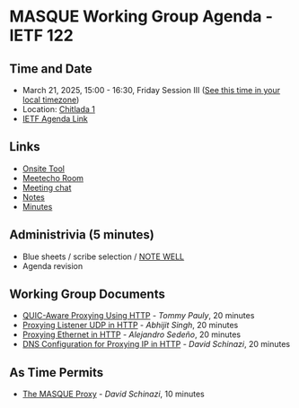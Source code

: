 # MASQUE Working Group Agenda - IETF 122

## Time and Date

* March 21, 2025, 15:00 - 16:30, Friday Session III ([See this time in your local timezone](https://www.timeanddate.com/worldclock/fixedtime.html?msg=MASQUE+at+IETF+122&iso=20250321T15&p1=28&ah=1&am=30))
* Location: [Chitlada 1](https://datatracker.ietf.org/meeting/122/floor-plan?room=chitlada-1)
* [IETF Agenda Link](https://datatracker.ietf.org/meeting/122/agenda/?show=masque)

## Links

* [Onsite Tool](https://meetings.conf.meetecho.com/onsite122/?group=masque&short=masque&item=1)
* [Meetecho Room](https://meetings.conf.meetecho.com/ietf122/?group=masque&short=masque&item=1)
* [Meeting chat](https://zulip.ietf.org/#narrow/stream/masque)
* [Notes](https://notes.ietf.org/notes-ietf-122-masque)
* [Minutes](https://datatracker.ietf.org/doc/minutes-122-masque/)

## Administrivia (5 minutes)

* Blue sheets / scribe selection / [NOTE WELL](https://www.ietf.org/about/note-well.html)
* Agenda revision

## Working Group Documents

- [QUIC-Aware Proxying Using HTTP](https://datatracker.ietf.org/doc/draft-ietf-masque-quic-proxy/) - _Tommy Pauly_, 20 minutes
- [Proxying Listener UDP in HTTP](https://datatracker.ietf.org/doc/draft-ietf-masque-connect-udp-listen/) - _Abhijit Singh_, 20 minutes
- [Proxying Ethernet in HTTP](https://datatracker.ietf.org/doc/draft-ietf-masque-connect-ethernet/) - _Alejandro Sedeño_, 20 minutes
- [DNS Configuration for Proxying IP in HTTP](https://datatracker.ietf.org/doc/draft-ietf-masque-connect-ip-dns/) - _David Schinazi_, 20 minutes

## As Time Permits

- [The MASQUE Proxy](https://datatracker.ietf.org/doc/draft-schinazi-masque-proxy/) - _David Schinazi_, 10 minutes
